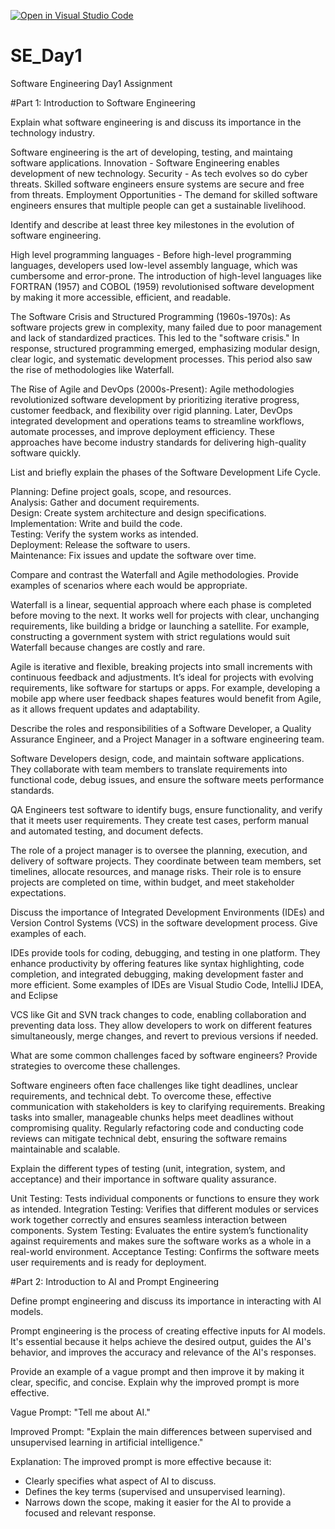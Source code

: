[![Open in Visual Studio Code](https://classroom.github.com/assets/open-in-vscode-2e0aaae1b6195c2367325f4f02e2d04e9abb55f0b24a779b69b11b9e10269abc.svg)](https://classroom.github.com/online_ide?assignment_repo_id=18417206&assignment_repo_type=AssignmentRepo)
# SE_Day1
Software Engineering Day1 Assignment

#Part 1: Introduction to Software Engineering

Explain what software engineering is and discuss its importance in the technology industry.

Software engineering is the art of developing, testing, and maintaing software applications.
Innovation - Software Engineering enables development of new technology.
Security - As tech evolves so do cyber threats. Skilled software engineers ensure systems are secure and free from threats.
Employment Opportunities - The demand for skilled software engineers ensures that multiple people can get a sustainable livelihood.

Identify and describe at least three key milestones in the evolution of software engineering.

High level programming languages - Before high-level programming languages, developers used low-level assembly language, which was cumbersome and error-prone. The introduction of high-level languages like FORTRAN (1957) and COBOL (1959) revolutionised software development by making it more accessible, efficient, and readable.

The Software Crisis and Structured Programming (1960s-1970s):
As software projects grew in complexity, many failed due to poor management and lack of standardized practices. This led to the "software crisis." In response, structured programming emerged, emphasizing modular design, clear logic, and systematic development processes. This period also saw the rise of methodologies like Waterfall.

The Rise of Agile and DevOps (2000s-Present):
Agile methodologies revolutionized software development by prioritizing iterative progress, customer feedback, and flexibility over rigid planning. Later, DevOps integrated development and operations teams to streamline workflows, automate processes, and improve deployment efficiency. These approaches have become industry standards for delivering high-quality software quickly.

List and briefly explain the phases of the Software Development Life Cycle.

Planning: Define project goals, scope, and resources.  
Analysis: Gather and document requirements.  
Design: Create system architecture and design specifications.  
Implementation: Write and build the code.  
Testing: Verify the system works as intended.  
Deployment: Release the software to users.  
Maintenance: Fix issues and update the software over time.

Compare and contrast the Waterfall and Agile methodologies. Provide examples of scenarios where each would be appropriate.

Waterfall is a linear, sequential approach where each phase is completed before moving to the next. It works well for projects with clear, unchanging requirements, like building a bridge or launching a satellite. For example, constructing a government system with strict regulations would suit Waterfall because changes are costly and rare.

Agile is iterative and flexible, breaking projects into small increments with continuous feedback and adjustments. It’s ideal for projects with evolving requirements, like software for startups or apps. For example, developing a mobile app where user feedback shapes features would benefit from Agile, as it allows frequent updates and adaptability.

Describe the roles and responsibilities of a Software Developer, a Quality Assurance Engineer, and a Project Manager in a software engineering team.

Software Developers design, code, and maintain software applications. They collaborate with team members to translate requirements into functional code, debug issues, and ensure the software meets performance standards. 

QA Engineers test software to identify bugs, ensure functionality, and verify that it meets user requirements. They create test cases, perform manual and automated testing, and document defects.

The role of a project manager is to oversee the planning, execution, and delivery of software projects. They coordinate between team members, set timelines, allocate resources, and manage risks. Their role is to ensure projects are completed on time, within budget, and meet stakeholder expectations.

Discuss the importance of Integrated Development Environments (IDEs) and Version Control Systems (VCS) in the software development process. Give examples of each.

IDEs provide tools for coding, debugging, and testing in one platform. They enhance productivity by offering features like syntax highlighting, code completion, and integrated debugging, making development faster and more efficient. Some examples of IDEs are Visual Studio Code, IntelliJ IDEA, and Eclipse 

VCS like Git and SVN track changes to code, enabling collaboration and preventing data loss. They allow developers to work on different features simultaneously, merge changes, and revert to previous versions if needed. 

What are some common challenges faced by software engineers? Provide strategies to overcome these challenges.

Software engineers often face challenges like tight deadlines, unclear requirements, and technical debt. To overcome these, effective communication with stakeholders is key to clarifying requirements. Breaking tasks into smaller, manageable chunks helps meet deadlines without compromising quality. Regularly refactoring code and conducting code reviews can mitigate technical debt, ensuring the software remains maintainable and scalable.

Explain the different types of testing (unit, integration, system, and acceptance) and their importance in software quality assurance.

Unit Testing: Tests individual components or functions to ensure they work as intended.
Integration Testing: Verifies that different modules or services work together correctly and ensures seamless interaction between components.
System Testing: Evaluates the entire system’s functionality against requirements and makes sure the software works as a whole in a real-world environment.
Acceptance Testing: Confirms the software meets user requirements and is ready for deployment.

#Part 2: Introduction to AI and Prompt Engineering


Define prompt engineering and discuss its importance in interacting with AI models.

Prompt engineering is the process of creating effective inputs for AI models. It's essential because it helps achieve the desired output, guides the AI's behavior, and improves the accuracy and relevance of the AI's responses.

Provide an example of a vague prompt and then improve it by making it clear, specific, and concise. Explain why the improved prompt is more effective.

Vague Prompt:
"Tell me about AI."

Improved Prompt:
"Explain the main differences between supervised and unsupervised learning in artificial intelligence."

Explanation:
The improved prompt is more effective because it:
- Clearly specifies what aspect of AI to discuss.
- Defines the key terms (supervised and unsupervised learning).
- Narrows down the scope, making it easier for the AI to provide a focused and relevant response.
